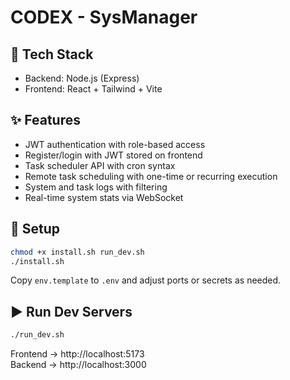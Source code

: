 # CODEX - SysManager

## 🧱 Tech Stack
- Backend: Node.js (Express)
- Frontend: React + Tailwind + Vite

## ✨ Features
- JWT authentication with role-based access
- Register/login with JWT stored on frontend
- Task scheduler API with cron syntax
- Remote task scheduling with one-time or recurring execution
- System and task logs with filtering
- Real-time system stats via WebSocket

## 🚀 Setup

```bash
chmod +x install.sh run_dev.sh
./install.sh
```

Copy `env.template` to `.env` and adjust ports or secrets as needed.

## ▶️ Run Dev Servers

```bash
./run_dev.sh
```

Frontend → http://localhost:5173  
Backend → http://localhost:3000
